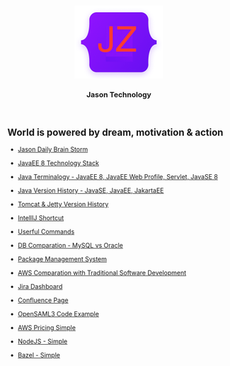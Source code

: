 <p align="center">
  <a href="https://github.com/JasonZ-Git/JasonTechnology">
    <img src="git-books/images/JZ.png" alt="JasonZ logo" width="200" height="165">
  </a>
</p>

<h3 align="center">Jason Technology</h3>
<br>

## World is powered by dream, motivation & action

- [Jason Daily Brain Storm](./git-books/Daily_Thinking.md)

- [JavaEE 8 Technology Stack](./git-books/JavaEE_8.md)

- [Java Terminalogy - JavaEE 8, JavaEE Web Profile, Servlet, JavaSE 8](./git-books/JavaEE8_JavaSE8_Servlet_Full.md)

- [Java Version History - JavaSE, JavaEE, JakartaEE](./git-books/Java_Version_History_SE_EE.md)

- [Tomcat & Jetty Version History](./git-books/Tomcat_Jetty_version.md)

- [IntellIJ Shortcut](./git-books/IntelliJ_Shortcut.md)

- [Userful Commands](./git-books/Useful_Command.md)

- [DB Comparation - MySQL vs Oracle](./git-books/MySQL_Oracle_Comparation.md)

- [Package Management System](./git-books/Package_Management_System.md)

- [AWS Comparation with Traditional Software Development](./git-books/Cloud_Technology_Comparation.md)

- [Jira Dashboard](https://jasonz.atlassian.net/secure/Dashboard.jspa?selectPageId=10001#)

- [Confluence Page](https://jasonz.atlassian.net/wiki/spaces/JT/overview)

- [OpenSAML3 Code Example](./git-books/OpenSAML3.md)

- [AWS Pricing Simple](./git-books/AWS_Pricing_Simple.md)

- [NodeJS - Simple](./git-books/NodeJS_Simple.md)

- [Bazel - Simple](./git-books/Bazel_Simple.md)
